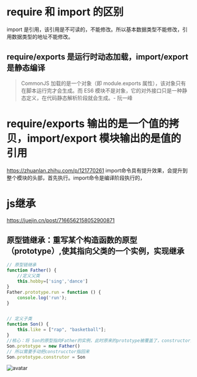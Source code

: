 
# require 和 import 的区别
import 是引用，该引用是不可读的，不能修改。所以基本数据类型不能修改，引用数据类型的地址不能修改。
 ## require/exports 是运行时动态加载，import/export 是静态编译
> CommonJS 加载的是一个对象（即 module.exports 属性），该对象只有在脚本运行完才会生成。而 ES6 模块不是对象，它的对外接口只是一种静态定义，在代码静态解析阶段就会生成。- 阮一峰
# require/exports 输出的是一个值的拷贝，import/export 模块输出的是值的引用
https://zhuanlan.zhihu.com/p/121770261
import命令具有提升效果，会提升到整个模块的头部，首先执行。import命令是编译阶段执行的，

# js继承
https://juejin.cn/post/7166562158052900871
## 原型链继承：重写某个构造函数的原型（prototype）,使其指向父类的一个实例，实现继承
```js
// 原型链继承
function Father() {
    //定义父类
    this.hobby=['sing','dance']
}
Father.prototype.run = function () {
    console.log('run');
}


// 定义子类
function Son() {
    this.like = ["rap", "basketball"];
} 
//核心：将 Son的原型指向Father的实例，此时原来的prototype被覆盖了，constructor没了
Son.prototype = new Father()
// 所以需要手动把construcctor指回来
Son.prototype.construtor = Son

```
![avatar](E:/复习/img/web_1669813476601.jpg)



